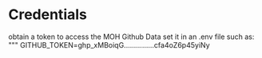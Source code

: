 


# Credentials
obtain a token to access the MOH Github Data
set it in an .env file such as:
"""
GITHUB_TOKEN=ghp_xMBoiqG...............cfa4oZ6p45yiNy

